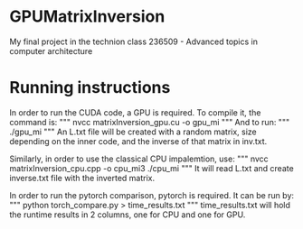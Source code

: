 # GPUMatrixInversion
My final project in the technion class 236509 - Advanced topics in computer architecture

# Running instructions
In order to run the CUDA code, a GPU is required.
To compile it, the command is:
"""
nvcc matrixInversion_gpu.cu -o gpu_mi
"""
And to run:
"""
./gpu_mi
"""
An L.txt file will be created with a random matrix, size depending on the inner code, and the inverse of that matrix in inv.txt.

Similarly, in order to use the classical CPU impalemtion, use:
"""
nvcc matrixInversion_cpu.cpp -o cpu_mi3
./cpu_mi
"""
It will read L.txt and create inverse.txt file with the inverted matrix.

In order to run the pytorch comparison, pytorch is required. It can be run by:
"""
python torch_compare.py > time_results.txt
"""
time_results.txt will hold the runtime results in 2 columns, one for CPU and one for GPU.

